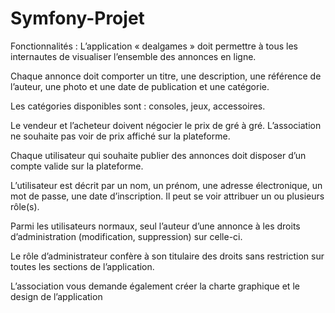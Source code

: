 # Symfony-Projet

Fonctionnalités :
L’application « dealgames » doit permettre à tous les internautes de visualiser l’ensemble des annonces en ligne.

Chaque annonce doit comporter un titre, une description, une référence de l’auteur, une photo et une date de publication et une catégorie.

Les catégories disponibles sont : consoles, jeux, accessoires.

Le vendeur et l’acheteur doivent négocier le prix de gré à gré. L’association ne souhaite pas voir de prix affiché sur la plateforme.

Chaque utilisateur qui souhaite publier des annonces doit disposer d’un compte valide sur la plateforme.

L’utilisateur est décrit par un nom, un prénom, une adresse électronique, un mot de passe, une date d’inscription. Il peut se voir attribuer un ou plusieurs rôle(s).

Parmi les utilisateurs normaux, seul l’auteur d’une annonce à les droits d’administration (modification, suppression) sur celle-ci.

Le rôle d’administrateur confère à son titulaire des droits sans restriction sur toutes les sections de l’application.

L’association vous demande également créer la charte graphique et le design de l’application
